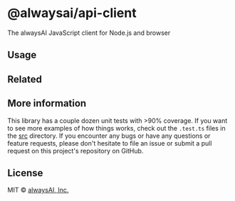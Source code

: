 # @alwaysai/api-client

The alwaysAI JavaScript client for Node.js and browser

## Usage
## Related
## More information
This library has a couple dozen unit tests with >90% coverage. If you want to see more examples of how things works, check out the `.test.ts` files in the [src](src) directory. If you encounter any bugs or have any questions or feature requests, please don't hesitate to file an issue or submit a pull request on this project's repository on GitHub.

## License
MIT © [alwaysAI, Inc.](https://alwaysai.co)
